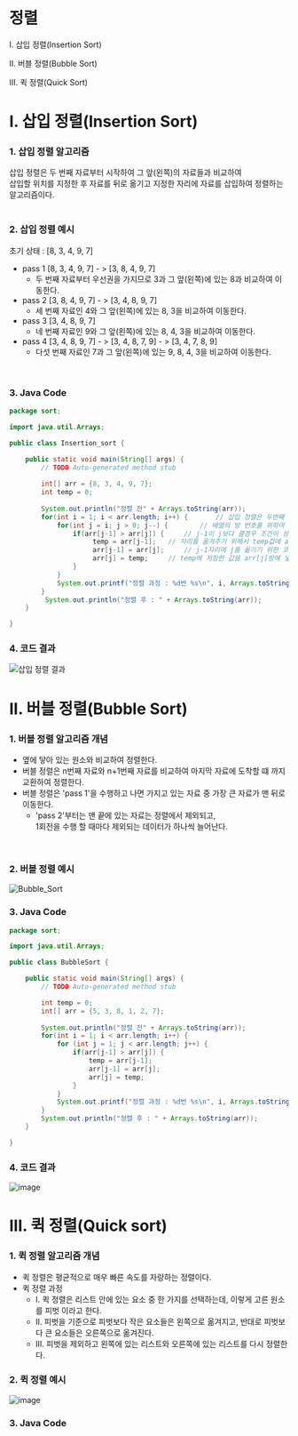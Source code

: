 # 정렬

Ⅰ. 삽입 정렬(Insertion Sort) <br/>

Ⅱ. 버블 정렬(Bubble Sort) <br/>

Ⅲ. 퀵 정렬(Quick Sort) <br/>

# I. 삽입 정렬(Insertion Sort)


### 1. 삽입 정렬 알고리즘 
삽입 정렬은 두 번째 자료부터 시작하여 그 앞(왼쪽)의 자료들과 비교하여<br/>
삽입할 위치를 지정한 후 자료를 뒤로 옮기고 지정한 자리에 자료를 삽입하여 정렬하는 알고리즘이다.
<br/><br/>

### 2. 삽입 정렬 예시
초기 상태 : [8, 3, 4, 9, 7]
* pass 1 [8, 3, 4, 9, 7] - > [3, 8, 4, 9, 7]
  * 두 번째 자료부터 우선권을 가지므로 3과 그 앞(왼쪽)에 있는 8과 비교하여 이동한다.
* pass 2 [3, 8, 4, 9, 7] - > [3, 4, 8, 9, 7]
  * 세 번째 자료인 4와 그 앞(왼쪽)에 있는 8, 3을 비교하여 이동한다.
* pass 3 [3, 4, 8, 9, 7] 
  * 네 번째 자료인 9와 그 앞(왼쪽)에 있는 8, 4, 3을 비교하여 이동한다.
* pass 4 [3, 4, 8, 9, 7] - > [3, 4, 8, 7, 9] - > [3, 4, 7, 8, 9]
  * 다섯 번째 자료인 7과 그 앞(왼쪽)에 있는 9, 8, 4, 3을 비교하여 이동한다.
<br/>

### 3. Java Code
```java
package sort;

import java.util.Arrays;

public class Insertion_sort {

	public static void main(String[] args) {
		// TODO Auto-generated method stub
		
		int[] arr = {8, 3, 4, 9, 7};
		int temp = 0;
		
		System.out.println("정렬 전" + Arrays.toString(arr));
		for(int i = 1; i < arr.length; i++) { 		// 삽입 정렬은 두번째 자리부터 시작하기 때문에 i를 1로 지정
			for(int j = i; j > 0; j--) {  		// 배열의 방 번호를 위하여 만듦
				if(arr[j-1] > arr[j]) { 	// j-1이 j보다 클경우 조건이 성립하게 만듦
					 temp = arr[j-1]; 	// 자리를 옮겨주기 위해서 temp값에 arr[j-1]을 저장
				     arr[j-1] = arr[j];		// j-1자리에 j를 옮기기 위한 코드
				     arr[j] = temp;		// temp에 저장한 값을 arr[j]방에 넣
				}
			}
			System.out.printf("정렬 과정 : %d번 %s\n", i, Arrays.toString(arr));
		}
		 System.out.println("정렬 후 : " + Arrays.toString(arr));
	}

}

```

### 4. 코드 결과
![삽입 정렬 결과](https://user-images.githubusercontent.com/107795830/223327355-7d489836-065f-42dc-84ca-9ec968c1b18c.png)

# II. 버블 정렬(Bubble Sort)

### 1. 버블 정렬 알고리즘 개념
* 옆에 닿아 있는 원소와 비교하여 정렬한다.
* 버블 정렬은 n번째 자료와 n+1번째 자료를 비교하여 마지막 자료에 도착할 떄 까지 교환하여 정렬한다.
* 버블 정렬은 'pass 1'을 수행하고 나면 가지고 있는 자료 중 가장 큰 자료가 맨 뒤로 이동한다.
   * 'pass 2'부터는 맨 끝에 있는 자료는 정렬에서 제외되고, <br/>1회전을 수행 할 때마다 제외되는 데이터가 하나씩 늘어난다.
<br/>

### 2. 버블 정렬 예시
![Bubble_Sort](https://user-images.githubusercontent.com/107795830/223307683-99ffbdbc-a419-46bb-a5c0-8c62d1e943a5.png)
<br/>

### 3. Java Code
```java
package sort;

import java.util.Arrays;

public class BubbleSort {

	public static void main(String[] args) {
		// TODO Auto-generated method stub

		int temp = 0;
		int[] arr = {5, 3, 8, 1, 2, 7};
		
		System.out.println("정렬 전" + Arrays.toString(arr));
		for(int i = 1; i < arr.length; i++) {
			for (int j = 1; j < arr.length; j++) {
				if(arr[j-1] > arr[j]) {
					temp = arr[j-1];
					arr[j-1] = arr[j];
					arr[j] = temp;
				}
			}
			System.out.printf("정렬 과정 : %d번 %s\n", i, Arrays.toString(arr));
		}
		System.out.println("정렬 후 : " + Arrays.toString(arr));
	}

}

```
### 4. 코드 결과
![image](https://user-images.githubusercontent.com/107795830/223332997-714efe27-232f-4480-b506-2cdc0aa31e8c.png)

# III. 퀵 정렬(Quick sort)

### 1. 퀵 정렬 알고리즘 개념
* 퀵 정렬은 평균적으로 매우 빠른 속도를 자랑하는 정렬이다.
* 퀵 정렬 과정
   *   I. 퀵 정렬은 리스트 안에 있는 요소 중 한 가지를 선택하는데, 이렇게 고른 원소를 피벗 이라고 한다.
   *  II. 피벗을 기준으로 피벗보다 작은 요소들은 왼쪽으로 옮겨지고, 반대로 피벗보다 큰 요소들은 오른쪽으로 옮겨진다.
   * III. 피벗을 제외하고 왼쪽에 있는 리스트와 오른쪽에 있는 리스트를 다시 정렬한다. 
### 2. 퀵 정렬 예시
![image](https://user-images.githubusercontent.com/107795830/223459387-5329fef6-8743-4633-bced-2b581e8888aa.png)

### 3. Java Code
```java
```
